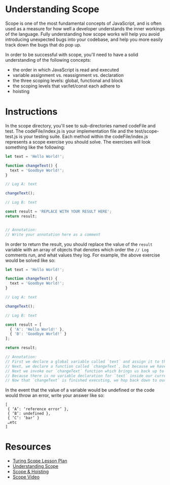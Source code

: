 # Understanding Scope

Scope is one of the most fundamental concepts of JavaScript, and is often used as a measure for how well a developer understands the inner workings of the language. Fully understanding how scope works will help you avoid introducing unexpected bugs into your codebase, and help you more easily track down the bugs that do pop up.

In order to be successful with scope, you'll need to have a solid understanding of the following concepts:

* the order in which JavaScript is read and executed
* variable assignment vs. reassignment vs. declaration
* the three scoping levels: global, functional and block
* the scoping levels that var/let/const each adhere to
* hoisting


# Instructions

In the scope directory, you'll see to sub-directories named codeFile and test. The codeFile/index.js is your implementation file and the test/scope-test.js is your testing suite. Each method within the codeFile/index.js represents a scope exercise you should solve. The exercises will look something like the following:

```js
let text = 'Hello World!';

function changeText() {
  text = 'Goodbye World!';
}

// Log A: text

changeText();

// Log B: text

const result = 'REPLACE WITH YOUR RESULT HERE';
return result;


// Annotation:
// Write your annotation here as a comment

```

In order to return the result, you should replace the value of the `result` variable with an array of objects that denotes which order the `// Log` comments run, and what values they log. For example, the above exercise would be solved like so:

```js
let text = 'Hello World!';

function changeText() {
  text = 'Goodbye World!';
}

// Log A: text

changeText();

// Log B: text

const result = [
  { 'A': 'Hello World!' },
  { 'B': 'Goodbye World!' }
];

return result;

// Annotation:
// First we declare a global variable called `text` and assign it to the string of 'Hello World!'
// Next, we declare a function called `changeText`, but because we haven't invoked it yet, we skip down to the first `console.log()` of 'A' which will log 'Hello World!'
// Next we invoke our `changeText` function which brings us back up to line 3. Within this function we re-assign the value of `text` to 'Goodbye World!'
// Because there is no variable declaration for `text` inside our current functional scope, the reassignment will look up the scope chain, into the global scope, and reassign the value of the `text` variable we declared on line 1.
// Now that `changeText` is finished executing, we hop back down to our last `console.log()` of 'B' which now logs 'Goodbye World!'
``` 

In the event that the value of a variable would be undefined or the code would throw an error, write your answer like so:

```
[
 { ‘A’: ‘reference error’ },
 { ‘B’: undefined },
 { ‘C’: ‘bar’ }
 …etc
]
```




# Resources

* [Turing Scope Lesson Plan](http://frontend.turing.io/lessons/module-2/scope-and-closures.html)
* [Understanding Scope](https://scotch.io/tutorials/understanding-scope-in-javascript)
* [Scope & Hoisting](https://hackernoon.com/understanding-javascript-scope-1d4a74adcdf5)
* [Scope Video](https://www.youtube.com/watch?v=SBjf9-WpLac)
